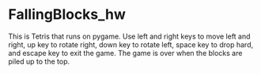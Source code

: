 # FallingBlocks_hw
 This is Tetris that runs on pygame. Use left and right keys to move left and right, up key to rotate right, down key to rotate left, space key to drop hard, and escape key to exit the game.
The game is over when the blocks are piled up to the top.
